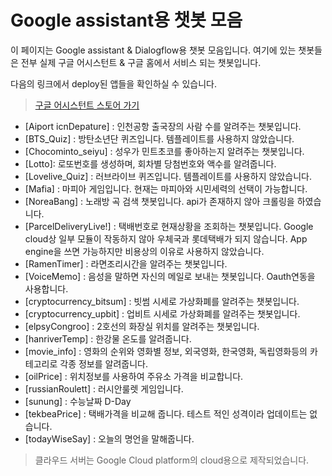 
# Google assistant용 챗봇 모음

이 페이지는 Google assistant & Dialogflow용 챗봇 모음입니다. 여기에 있는 챗봇들은 전부 실제 구글 어시스턴트 & 구글 홈에서 서비스 되는 챗봇입니다.

다음의 링크에서 deploy된 앱들을 확인하실 수 있습니다.
> [구글 어시스턴트 스토어 가기](https://assistant.google.com/explore/search?q=Stratos%20Heavy%20industry&hl=ko)

* [Aiport icnDepature] : 인천공항 출국장의 사람 수를 알려주는 챗봇입니다.
* [BTS_Quiz] : 방탄소년단 퀴즈입니다. 템플레이트를 사용하지 않았습니다.
* [Chocominto_seiyu] : 성우가 민트초코를 좋아하는지 알려주는 챗봇입니다.
* [Lotto]: 로또번호를 생성하며, 회차별 당첨번호와 액수를 알려줍니다.
* [Lovelive_Quiz] : 러브라이브 퀴즈입니다. 템플레이트를 사용하지 않았습니다.
* [Mafia] : 마피아 게임입니다. 현재는 마피아와 시민세력의 선택이 가능합니다.
* [NoreaBang] : 노래방 곡 검색 챗봇입니다. api가 존재하지 않아 크롤링을 하였습니다.
* [ParcelDeliveryLive!] : 택배번호로 현재상황을 조회하는 챗봇입니다. Google cloud상 일부 모듈이 작동하지 않아 우체국과 롯데택배가 되지 않습니다. App engine을 쓰면 가능하지만 비용상의 이유로 사용하지 않았습니다.
* [RamenTimer] : 라면조리시간을 알려주는 챗봇입니다.
* [VoiceMemo] : 음성을 말하면 자신의 메일로 보내는 챗봇입니다. Oauth연동을 사용합니다.
* [cryptocurrency_bitsum] : 빗썸 시세로 가상화폐를 알려주는 챗봇입니다.
* [cryptocurrency_upbit] : 업비트 시세로 가상화폐를 알려주는 챗봇입니다.
* [elpsyCongroo] : 2호선의 화장실 위치를 알려주는 챗봇입니다.
* [hanriverTemp] : 한강물 온도를 알려줍니다.
* [movie_info] : 영화의 순위와 영화별 정보, 외국영화, 한국영화, 독립영화등의 카테고리로 각종 정보를 알려줍니다.
* [oilPrice] : 위치정보를 사용하여 주유소 가격을 비교합니다.
* [russianRoulett] : 러시안룰렛 게임입니다.
* [sunung] : 수능날짜 D-Day
* [tekbeaPrice] : 택배가격을 비교해 줍니다. 테스트 적인 성격이라 업데이트는 없습니다.
* [todayWiseSay] : 오늘의 명언을 말해줍니다.
> 클라우드 서버는 Google Cloud platform의 cloud용으로 제작되었습니다.
